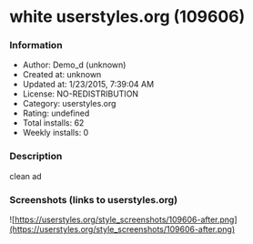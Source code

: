 # white userstyles.org (109606)

### Information
- Author: Demo_d (unknown)
- Created at: unknown
- Updated at: 1/23/2015, 7:39:04 AM
- License: NO-REDISTRIBUTION
- Category: userstyles.org
- Rating: undefined
- Total installs: 62
- Weekly installs: 0


### Description
clean ad


### Screenshots (links to userstyles.org)
![https://userstyles.org/style_screenshots/109606-after.png](https://userstyles.org/style_screenshots/109606-after.png)


